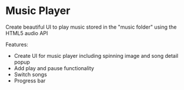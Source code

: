 # Music Player
Create beautiful UI to play music stored in the "music folder" using the HTML5 audio API



Features:  

* Create UI for music player including spinning image and song detail popup
* Add play and pause functionality
* Switch songs
* Progress bar